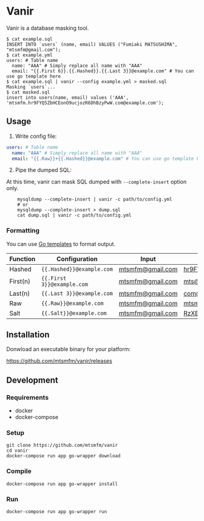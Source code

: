 # Vanir

Vanir is a database masking tool.

    $ cat example.sql
    INSERT INTO `users` (name, email) VALUES ("Fumiaki MATSUSHIMA", "mtsmfm@gmail.com");
    $ cat example.yml
    users: # Table name
      name: "AAA" # Simply replace all name with "AAA"
      email: "{{.First 6}}.{{.Hashed}}.{{.Last 3}}@example.com" # You can use go template here
    $ cat example.sql | vanir --config example.yml > masked.sql
    Masking `users`...
    $ cat masked.sql
    insert into users(name, email) values ('AAA', 'mtsmfm.hr9FYQ5ZbHCEonO9ucjozR6DhBzyPwW.com@example.com');

## Usage

1. Write config file:

  ```yaml
  users: # Table name
    name: "AAA" # Simply replace all name with "AAA"
    email: "{{.Raw}}+{{.Hashed}}@example.com" # You can use go template here
  ```

2. Pipe the dumped SQL:

At this time, vanir can mask SQL dumped with `--complete-insert` option only.

        mysqldump --complete-insert | vanir -c path/to/config.yml
        # or
        mysqldump --complete-insert > dump.sql
        cat dump.sql | vanir -c path/to/config.yml

### Formatting

You can use [Go templates](https://golang.org/pkg/text/template/) to format output.

| Function | Configuration              | Input            | Output                                      |
|----------|----------------------------|------------------|---------------------------------------------|
| Hashed   | `{{.Hashed}}@example.com`  | mtsmfm@gmail.com | hr9FYQ5ZbHCEonO9ucjozR6DhBzyPwW@example.com |
| First(n) | `{{.First 3}}@example.com` | mtsmfm@gmail.com | mts@example.com                             |
| Last(n)  | `{{.Last 3}}@example.com`  | mtsmfm@gmail.com | com@example.com                             |
| Raw      | `{{.Raw}}@example.com`     | mtsmfm@gmail.com | mtsmfm@gmail.com@example.com                |
| Salt     | `{{.Salt}}@example.com`    | mtsmfm@gmail.com | RzXBbxLFGNUzuy1ppryBQu@example.com          |

## Installation

Donwload an executable binary for your platform:

https://github.com/mtsmfm/vanir/releases

## Development

### Requirements

- docker
- docker-compose

### Setup

    git clone https://github.com/mtsmfm/vanir
    cd vanir
    docker-compose run app go-wrapper download

### Compile

    docker-compose run app go-wrapper install

### Run

    docker-compose run app go-wrapper run
